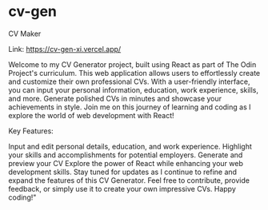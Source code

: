 # cv-gen
CV Maker

Link: https://cv-gen-xi.vercel.app/

Welcome to my CV Generator project, built using React as part of The Odin Project's curriculum. This web application allows users to effortlessly create and customize their own professional CVs. With a user-friendly interface, you can input your personal information, education, work experience, skills, and more. Generate polished CVs in minutes and showcase your achievements in style. Join me on this journey of learning and coding as I explore the world of web development with React!

Key Features:

Input and edit personal details, education, and work experience.
Highlight your skills and accomplishments for potential employers.
Generate and preview your CV
Explore the power of React while enhancing your web development skills.
Stay tuned for updates as I continue to refine and expand the features of this CV Generator. Feel free to contribute, provide feedback, or simply use it to create your own impressive CVs. Happy coding!"


